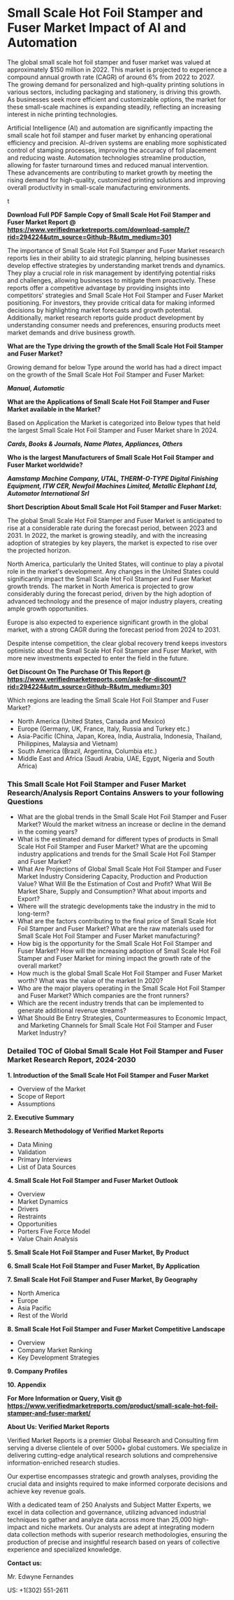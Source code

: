 <meta name="title" content="Global Small Scale Hot Foil Stamper and Fuser Market Impact of AI and Automation"><meta name="description" content="The global small scale hot foil stamper and fuser market was valued at approximately $150 million in 2022. This market is projected to experience a compound annual gro"><meta name="title" content="Small Scale Hot Foil Stamper and Fuser Market Size, Share, Scope, Trends, Growth, Opportunities, Analysis, Forecast"><h1>Small Scale Hot Foil Stamper and Fuser Market Impact of AI and Automation</h1><p>The global small scale hot foil stamper and fuser market was valued at approximately $150 million in 2022. This market is projected to experience a compound annual growth rate (CAGR) of around 6% from 2022 to 2027. The growing demand for personalized and high-quality printing solutions in various sectors, including packaging and stationery, is driving this growth. As businesses seek more efficient and customizable options, the market for these small-scale machines is expanding steadily, reflecting an increasing interest in niche printing technologies.</p><p>Artificial Intelligence (AI) and automation are significantly impacting the small scale hot foil stamper and fuser market by enhancing operational efficiency and precision. AI-driven systems are enabling more sophisticated control of stamping processes, improving the accuracy of foil placement and reducing waste. Automation technologies streamline production, allowing for faster turnaround times and reduced manual intervention. These advancements are contributing to market growth by meeting the rising demand for high-quality, customized printing solutions and improving overall productivity in small-scale manufacturing environments.</p>t</p><p id="" class=""><strong>Download Full PDF Sample Copy of Small Scale Hot Foil Stamper and Fuser Market Report @ <a href="https://www.verifiedmarketreports.com/download-sample/?rid=294224&utm_source=Github-R&utm_medium=301" target="_blank">https://www.verifiedmarketreports.com/download-sample/?rid=294224&utm_source=Github-R&utm_medium=301</a></strong></p><p>The importance of&nbsp;Small Scale Hot Foil Stamper and Fuser Market research reports lies in their ability to aid strategic planning, helping businesses develop effective strategies by understanding market trends and dynamics. They play a crucial role in risk management by identifying potential risks and challenges, allowing businesses to mitigate them proactively. These reports offer a competitive advantage by providing insights into competitors' strategies and Small Scale Hot Foil Stamper and Fuser Market positioning. For investors, they provide critical data for making informed decisions by highlighting market forecasts and growth potential. Additionally, market research reports guide product development by understanding consumer needs and preferences, ensuring products meet market demands and drive business growth.</p><p><strong>What are the&nbsp;Type driving the growth of the Small Scale Hot Foil Stamper and Fuser Market?</strong></p><p id="" class="">Growing demand for below Type around the world has had a direct impact on the growth of the Small Scale Hot Foil Stamper and Fuser Market:</p><em><strong>Manual, Automatic</strong></em></p><strong>What are the&nbsp;Applications&nbsp;of Small Scale Hot Foil Stamper and Fuser Market available in the Market?</strong></p><p id="" class="">Based on Application the Market is categorized into Below types that held the largest Small Scale Hot Foil Stamper and Fuser Market share In 2024.</p><em><strong>Cards, Books & Journals, Name Plates, Appliances, Others</strong></em></p><strong>Who is the largest Manufacturers of Small Scale Hot Foil Stamper and Fuser Market worldwide?</strong></p><p><em><strong>Aamstamp Machine Company, UTAL, THERM-O-TYPE Digital Finishing Equipment, ITW CER, Newfoil Machines Limited, Metallic Elephant Ltd, Automator International Srl</strong></em></p><p id="" class=""><strong>Short Description About Small Scale Hot Foil Stamper and Fuser Market:</strong></p><p>The global Small Scale Hot Foil Stamper and Fuser Market is anticipated to rise at a considerable rate during the forecast period, between 2023 and 2031. In 2022, the market is growing steadily, and with the increasing adoption of strategies by key players, the market is expected to rise over the projected horizon.</p><p>North America, particularly the United States, will continue to play a pivotal role in the market's development. Any changes in the United States could significantly impact the Small Scale Hot Foil Stamper and Fuser Market growth trends. The market in North America is projected to grow considerably during the forecast period, driven by the high adoption of advanced technology and the presence of major industry players, creating ample growth opportunities.</p><p>Europe is also expected to experience significant growth in the global market, with a strong CAGR during the forecast period from 2024 to 2031.</p><p>Despite intense competition, the clear global recovery trend keeps investors optimistic about the Small Scale Hot Foil Stamper and Fuser Market, with more new investments expected to enter the field in the future.</p><p id="" class=""><strong>Get Discount On The Purchase Of This Report @ <a href="https://www.verifiedmarketreports.com/ask-for-discount/?rid=294224&utm_source=Github-R&utm_medium=301" target="_blank">https://www.verifiedmarketreports.com/ask-for-discount/?rid=294224&utm_source=Github-R&utm_medium=301</a></strong></p>Which regions are leading the Small Scale Hot Foil Stamper and Fuser Market?</p><ul><li>North America (United States, Canada and Mexico)</li><li>Europe (Germany, UK, France, Italy, Russia and Turkey etc.)</li><li>Asia-Pacific (China, Japan, Korea, India, Australia, Indonesia, Thailand, Philippines, Malaysia and Vietnam)</li><li>South America (Brazil, Argentina, Columbia etc.)</li><li>Middle East and Africa (Saudi Arabia, UAE, Egypt, Nigeria and South Africa)</li></ul><h3 id="" class="">This Small Scale Hot Foil Stamper and Fuser Market Research/Analysis Report Contains Answers to your following Questions</h3><ul><li>What are the global trends in the Small Scale Hot Foil Stamper and Fuser Market? Would the market witness an increase or decline in the demand in the coming years?</li><li>What is the estimated demand for different types of products in Small Scale Hot Foil Stamper and Fuser Market? What are the upcoming industry applications and trends for the Small Scale Hot Foil Stamper and Fuser Market?</li><li>What Are Projections of Global Small Scale Hot Foil Stamper and Fuser Market Industry Considering Capacity, Production and Production Value? What Will Be the Estimation of Cost and Profit? What Will Be Market Share, Supply and Consumption? What about imports and Export?</li><li>Where will the strategic developments take the industry in the mid to long-term?</li><li>What are the factors contributing to the final price of Small Scale Hot Foil Stamper and Fuser Market? What are the raw materials used for Small Scale Hot Foil Stamper and Fuser Market manufacturing?</li><li>How big is the opportunity for the Small Scale Hot Foil Stamper and Fuser Market? How will the increasing adoption of Small Scale Hot Foil Stamper and Fuser Market for mining impact the growth rate of the overall market?</li><li>How much is the global Small Scale Hot Foil Stamper and Fuser Market worth? What was the value of the market In 2020?</li><li>Who are the major players operating in the Small Scale Hot Foil Stamper and Fuser Market? Which companies are the front runners?</li><li>Which are the recent industry trends that can be implemented to generate additional revenue streams?</li><li>What Should Be Entry Strategies, Countermeasures to Economic Impact, and Marketing Channels for Small Scale Hot Foil Stamper and Fuser Market Industry?</li></ul><h3 id="" class="">Detailed TOC of Global Small Scale Hot Foil Stamper and Fuser Market Research Report, 2024-2030</h3><p id="" class=""><strong>1. Introduction of the Small Scale Hot Foil Stamper and Fuser Market</strong></p><ul><li>Overview of the Market</li><li>Scope of Report</li><li>Assumptions</li></ul><p id="" class=""><strong>2. Executive Summary</strong></p><p id="" class=""><strong>3. Research Methodology of Verified Market Reports</strong></p><ul><li>Data Mining</li><li>Validation</li><li>Primary Interviews</li><li>List of Data Sources</li></ul><p id="" class=""><strong>4. Small Scale Hot Foil Stamper and Fuser Market Outlook</strong></p><ul><li>Overview</li><li>Market Dynamics</li><li>Drivers</li><li>Restraints</li><li>Opportunities</li><li>Porters Five Force Model</li><li>Value Chain Analysis</li></ul><p id="" class=""><strong>5. Small Scale Hot Foil Stamper and Fuser Market, By Product</strong></p><p id="" class=""><strong>6. Small Scale Hot Foil Stamper and Fuser Market, By Application</strong></p><p id="" class=""><strong>7. Small Scale Hot Foil Stamper and Fuser Market, By Geography</strong></p><ul><li>North America</li><li>Europe</li><li>Asia Pacific</li><li>Rest of the World</li></ul><p id="" class=""><strong>8. Small Scale Hot Foil Stamper and Fuser Market Competitive Landscape</strong></p><ul><li>Overview</li><li>Company Market Ranking</li><li>Key Development Strategies</li></ul><p id="" class=""><strong>9. Company Profiles</strong></p><p id="" class=""><strong>10. Appendix</strong></p><p id="" class=""><strong>For More Information or Query, Visit @ <a href="https://www.verifiedmarketreports.com/product/small-scale-hot-foil-stamper-and-fuser-market/" target="_blank">https://www.verifiedmarketreports.com/product/small-scale-hot-foil-stamper-and-fuser-market/</a></strong></p><p id="" class=""><strong>About Us: Verified Market Reports</strong></p><p id="" class="">Verified Market Reports is a premier Global Research and Consulting firm serving a diverse clientele of over 5000+ global customers. We specialize in delivering cutting-edge analytical research solutions and comprehensive information-enriched research studies.</p><p id="" class="">Our expertise encompasses strategic and growth analyses, providing the crucial data and insights required to make informed corporate decisions and achieve key revenue goals.</p><p id="" class="">With a dedicated team of 250 Analysts and Subject Matter Experts, we excel in data collection and governance, utilizing advanced industrial techniques to gather and analyze data across more than 25,000 high-impact and niche markets. Our analysts are adept at integrating modern data collection methods with superior research methodologies, ensuring the production of precise and insightful research based on years of collective experience and specialized knowledge.</p><p id="" class=""><strong>Contact us:</strong></p><p id="" class="">Mr. Edwyne Fernandes</p><p id="" class="">US: +1(302) 551-2611</p>
